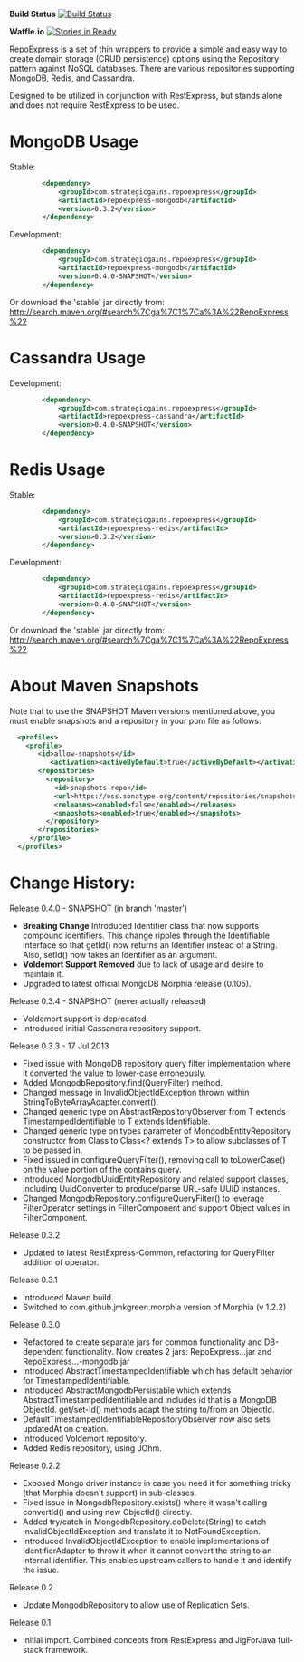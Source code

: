 **Build Status** [![Build Status](https://buildhive.cloudbees.com/job/RestExpress/job/RepoExpress/badge/icon)](https://buildhive.cloudbees.com/job/RestExpress/job/RepoExpress/)

**Waffle.io** [![Stories in Ready](https://badge.waffle.io/RestExpress/RepoExpress.png?label=ready)](https://waffle.io/RestExpress/RepoExpress)

RepoExpress is a set of thin wrappers to provide a simple and easy way to create
domain storage (CRUD persistence) options using the Repository pattern against NoSQL
databases. There are various repositories supporting MongoDB, Redis, and Cassandra.

Designed to be utilized in conjunction with RestExpress, but stands alone and does not
require RestExpress to be used.

MongoDB Usage
=============
Stable:
```xml
		<dependency>
			<groupId>com.strategicgains.repoexpress</groupId>
			<artifactId>repoexpress-mongodb</artifactId>
			<version>0.3.2</version>
		</dependency>
```
Development:
```xml
		<dependency>
			<groupId>com.strategicgains.repoexpress</groupId>
			<artifactId>repoexpress-mongodb</artifactId>
			<version>0.4.0-SNAPSHOT</version>
		</dependency>
```
Or download the 'stable' jar directly from: 
http://search.maven.org/#search%7Cga%7C1%7Ca%3A%22RepoExpress%22

Cassandra Usage
===============
Development:
```xml
		<dependency>
			<groupId>com.strategicgains.repoexpress</groupId>
			<artifactId>repoexpress-cassandra</artifactId>
			<version>0.4.0-SNAPSHOT</version>
		</dependency>
```

Redis Usage
=============
Stable:
```xml
		<dependency>
			<groupId>com.strategicgains.repoexpress</groupId>
			<artifactId>repoexpress-redis</artifactId>
			<version>0.3.2</version>
		</dependency>
```
Development:
```xml
		<dependency>
			<groupId>com.strategicgains.repoexpress</groupId>
			<artifactId>repoexpress-redis</artifactId>
			<version>0.4.0-SNAPSHOT</version>
		</dependency>
```
Or download the 'stable' jar directly from: 
http://search.maven.org/#search%7Cga%7C1%7Ca%3A%22RepoExpress%22

About Maven Snapshots
=====================
Note that to use the SNAPSHOT Maven versions mentioned above, you must enable snapshots and a repository in your pom file as follows:
```xml
  <profiles>
    <profile>
       <id>allow-snapshots</id>
          <activation><activeByDefault>true</activeByDefault></activation>
       <repositories>
         <repository>
           <id>snapshots-repo</id>
           <url>https://oss.sonatype.org/content/repositories/snapshots</url>
           <releases><enabled>false</enabled></releases>
           <snapshots><enabled>true</enabled></snapshots>
         </repository>
       </repositories>
     </profile>
  </profiles>
```

Change History:
===================================================================================================
Release 0.4.0 - SNAPSHOT (in branch 'master')
* **Breaking Change** Introduced Identifier class that now supports compound identifiers.
  This change ripples through the Identifiable interface so that getId() now returns
  an Identifier instead of a String. Also, setId() now takes an Identifier as an argument.
* **Voldemort Support Removed** due to lack of usage and desire to maintain it.
* Upgraded to latest official MongoDB Morphia release (0.105).

Release 0.3.4 - SNAPSHOT (never actually released)
* Voldemort support is deprecated.
* Introduced initial Cassandra repository support.

Release 0.3.3 - 17 Jul 2013
* Fixed issue with MongoDB repository query filter implementation where it converted the
  value to lower-case erroneously.
* Added MongodbRepository.find(QueryFilter) method.
* Changed message in InvalidObjectIdException thrown within StringToByteArrayAdapter.convert().
* Changed generic type on AbstractRepositoryObserver from T extends TimestampedIdentifiable to T extends Identifiable.
* Changed generic type on types parameter of MongodbEntityRepository constructor from Class<T> to Class<? extends T> to allow subclasses of T to be passed in.
* Fixed issued in configureQueryFilter(), removing call to toLowerCase() on the value portion of the contains query.
* Introduced MongodbUuidEntityRepository and related support classes, including UuidConverter
  to produce/parse URL-safe UUID instances.
* Changed MongodbRepository.configureQueryFilter() to leverage FilterOperator settings in FilterComponent
  and support Object values in FilterComponent.

Release 0.3.2
* Updated to latest RestExpress-Common, refactoring for QueryFilter addition of operator.

Release 0.3.1
* Introduced Maven build.
* Switched to com.github.jmkgreen.morphia version of Morphia (v 1.2.2)

Release 0.3.0
* Refactored to create separate jars for common functionality and DB-dependent functionality.
  Now creates 2 jars: RepoExpress...jar and RepoExpress...-mongodb.jar
* Introduced AbstractTimestampedIdentifiable which has default behavior for TimestampedIdentifiable.
* Introduced AbstractMongodbPersistable which extends AbstractTimestampedIdentifiable and includes
  id that is a MongoDB ObjectId.  get/set-Id() methods adapt the string to/from an ObjectId.
* DefaultTimestampedIdentifiableRepositoryObserver now also sets updatedAt on creation.
* Introduced Voldemort repository.
* Added Redis repository, using JOhm.

Release 0.2.2
* Exposed Mongo driver instance in case you need it for something tricky (that Morphia doesn't
  support) in sub-classes.
* Fixed issue in MongodbRepository.exists() where it wasn't calling convertId() and using new
  ObjectId() directly.
* Added try/catch in MongodbRepository.doDelete(String) to catch InvalidObjectIdException and
  translate it to NotFoundException.
* Introduced InvalidObjectIdException to enable implementations of IdentifierAdapter to throw
  it when it cannot convert the string to an internal identifier.  This enables upstream callers
  to handle it and identify the issue.

Release 0.2
* Update MongodbRepository to allow use of Replication Sets.

Release 0.1
* Initial import. Combined concepts from RestExpress and JigForJava full-stack framework.
